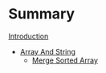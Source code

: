 # Summary

[Introduction](./README.md)

- [Array And String](./ArrayAndString/README.md)
  - [Merge Sorted Array](./ArrayAndString/MergeSortedArray.md)
